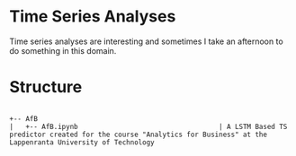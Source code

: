 # Time Series Analyses
Time series analyses are interesting and sometimes I take an afternoon to do something in this domain.

# Structure
```

+-- AfB
|   +-- AfB.ipynb                                   | A LSTM Based TS predictor created for the course "Analytics for Business" at the Lappenranta University of Technology          

```
